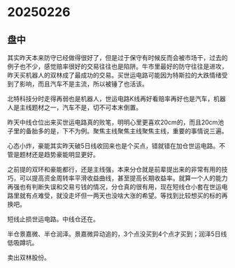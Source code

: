 # 20250226

## 盘中

其实昨天本来防守已经做得很好了，但是过于保守有时候反而会被市场干，过去的例子也不少，感觉赔率很好的交易往往也是陷阱。牛市里最好的防守往往是进攻，昨天买机器人的双林成了最成功的交易。买世运电路可能因为特斯拉的大跌情绪受到了影响，而且汽车不是主流，所以被锤了也活该。

北特科技分时走得再弱也是机器人，世运电路K线再好看赔率再好也是汽车，机器人是主线题材之一，汽车不是，切不可本末倒置。

昨天中线仓位出来买世运电路真的败笔，明明心里更喜欢20cm的，而且20cm池子里的备胎多的是，下不为例。聚焦主线聚焦主线聚焦主线，重要的事情说三遍。

心态小炸，豪能其实昨天破5日线收回来也是个买点，错就错在加仓世运电路。不管是题材还是趋势豪能明显更好。

之前提的双环和豪能都行，还是主线强，本来分仓就是前辈提出来的非常有用的技巧，可以提高资金周转率平滑收益曲线，甚至提高长期收益率。就算一个人的能力再强也有判断失误和交易亏钱的情况，分仓真的很有用，现在短线仓小套在世运电路里就有点难受，就没走坏但一两天也没啥大涨的希望。等找到比较想买的标的再换吧。

短线止损世运电路。中线仓还在。

半仓景嘉微、半仓润泽。景嘉微异动追的，3个点没买到4个点才买到；润泽5日线低吸蹲坑。

卖出双林股份。
